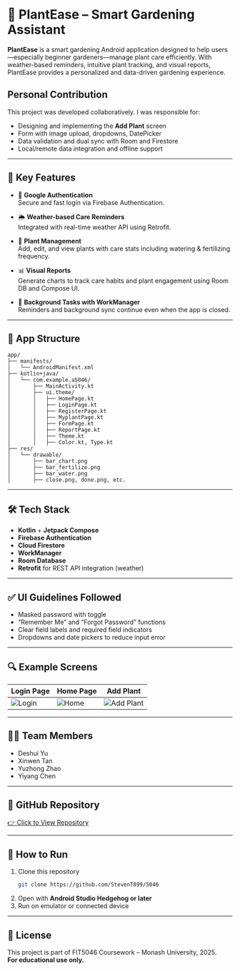 # 🌿 PlantEase – Smart Gardening Assistant

**PlantEase** is a smart gardening Android application designed to help users—especially beginner gardeners—manage plant care efficiently. With weather-based reminders, intuitive plant tracking, and visual reports, PlantEase provides a personalized and data-driven gardening experience.

## Personal Contribution

This project was developed collaboratively. I was responsible for:
- Designing and implementing the **Add Plant** screen
- Form with image upload, dropdowns, DatePicker
- Data validation and dual sync with Room and Firestore
- Local/remote data integration and offline support
---
## 🌟 Key Features

- 🔐 **Google Authentication**  
  Secure and fast login via Firebase Authentication.

- 🌦️ **Weather-based Care Reminders**  
  Integrated with real-time weather API using Retrofit.

- 🌱 **Plant Management**  
  Add, edit, and view plants with care stats including watering & fertilizing frequency.

- 📊 **Visual Reports**  
  Generate charts to track care habits and plant engagement using Room DB and Compose UI.

- 🔄 **Background Tasks with WorkManager**  
  Reminders and background sync continue even when the app is closed.

---

## 📂 App Structure

```
app/
├── manifests/
│   └── AndroidManifest.xml
├── kotlin+java/
│   └── com.example.a5046/
│       ├── MainActivity.kt
│       ├── ui.theme/
│       │   ├── HomePage.kt
│       │   ├── LoginPage.kt
│       │   ├── RegisterPage.kt
│       │   ├── MyplantPage.kt
│       │   ├── FormPage.kt
│       │   ├── ReportPage.kt
│       │   ├── Theme.kt
│       │   ├── Color.kt, Type.kt
├── res/
│   └── drawable/
│       ├── bar_chart.png
│       ├── bar_fertilize.png
│       ├── bar_water.png
│       ├── close.png, done.png, etc.
```

---

## 🛠️ Tech Stack

- **Kotlin** + **Jetpack Compose**
- **Firebase Authentication**
- **Cloud Firestore**
- **WorkManager**
- **Room Database**
- **Retrofit** for REST API integration (weather)

---

## ✅ UI Guidelines Followed

- Masked password with toggle
- “Remember Me” and “Forgot Password” functions
- Clear field labels and required field indicators
- Dropdowns and date pickers to reduce input error

---

## 🔍 Example Screens

| Login Page | Home Page | Add Plant |
|------------|-----------|-----------|
| ![Login](./README_assets/login.png) | ![Home](./README_assets/home.png) | ![Add Plant](./README_assets/form.png) |

---

## 👨‍💻 Team Members

- Deshui Yu  
- Xinwen Tan  
- Yuzhong Zhao  
- Yiyang Chen  

---

## 📁 GitHub Repository

[👉 Click to View Repository](https://github.com/StevenT899/5046)

---

## 📌 How to Run

1. Clone this repository  
   ```bash
   git clone https://github.com/StevenT899/5046
   ```
2. Open with **Android Studio Hedgehog or later**
3. Run on emulator or connected device

---

## 📜 License

This project is part of FIT5046 Coursework – Monash University, 2025.  
**For educational use only.**
